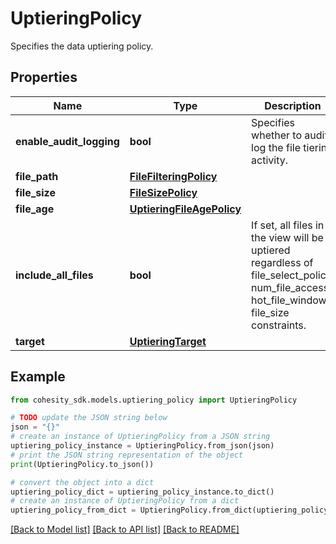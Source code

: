 # UptieringPolicy

Specifies the data uptiering policy.

## Properties

Name | Type | Description | Notes
------------ | ------------- | ------------- | -------------
**enable_audit_logging** | **bool** | Specifies whether to audit log the file tiering activity. | [optional] [default to False]
**file_path** | [**FileFilteringPolicy**](FileFilteringPolicy.md) |  | [optional] 
**file_size** | [**FileSizePolicy**](FileSizePolicy.md) |  | [optional] 
**file_age** | [**UptieringFileAgePolicy**](UptieringFileAgePolicy.md) |  | [optional] 
**include_all_files** | **bool** | If set, all files in the view will be uptiered regardless of file_select_policy, num_file_access, hot_file_window, file_size constraints. | [optional] [default to False]
**target** | [**UptieringTarget**](UptieringTarget.md) |  | [optional] 

## Example

```python
from cohesity_sdk.models.uptiering_policy import UptieringPolicy

# TODO update the JSON string below
json = "{}"
# create an instance of UptieringPolicy from a JSON string
uptiering_policy_instance = UptieringPolicy.from_json(json)
# print the JSON string representation of the object
print(UptieringPolicy.to_json())

# convert the object into a dict
uptiering_policy_dict = uptiering_policy_instance.to_dict()
# create an instance of UptieringPolicy from a dict
uptiering_policy_from_dict = UptieringPolicy.from_dict(uptiering_policy_dict)
```
[[Back to Model list]](../README.md#documentation-for-models) [[Back to API list]](../README.md#documentation-for-api-endpoints) [[Back to README]](../README.md)


